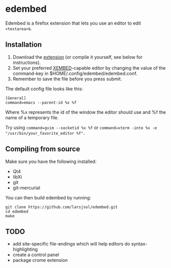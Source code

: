edembed
=======
Edembed is a firefox extension that lets you use an editor to edit `<textarea>`s. 

## Installation
1. Download the [extension](http://projects.met.no/~larsjs/edembed.xpi) (or compile it yourself, see below for instructions).
2. Set your preferred [XEMBED](http://standards.freedesktop.org/xembed-spec/xembed-spec-latest.html)-capable editor by changing the value of the command-key in $HOME/.config/edembed/edembed.conf. 
3. Remember to save the file before you press submit.

The default config file looks like this:
```
[General]
command=emacs --parent-id %x %f
```
Where %x represents the id of the window the editor should use and %f the name of a temporary file.

Try using `command=gvim --socketid %x %f` or `command=xterm -into %x -e "/usr/bin/your_favorite_editor %f"`.

## Compiling from source
Make sure you have the following installed:

* Qt4
* libXi
* git
* git-mercurial

You can then build edembed by running:
```
git clone https://github.com/larsjsol/edembed.git
cd edembed
make
```

## TODO
* add site-specific file-endings which will help editors do syntax-highlighting
* create a control panel
* package crome extension
